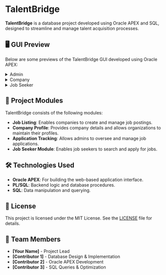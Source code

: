 # TalentBridge

**TalentBridge** is a database project developed using Oracle APEX and SQL, designed to streamline and manage talent acquisition processes.

<h2 id="preview">🖥️ GUI Preview</h2>

Below are some previews of the TalentBridge GUI developed using Oracle APEX:

<details>
<summary>Admin</summary>

![Admin Home](oracle-apex-gui/admin/homepage.png)
*Admin homepage showing total users (company and job seekers) and job listed (open and closed).*
</details>

<details>
<summary>Company</summary>

![Job Posted](oracle-apex-gui/company/company-job-posted-reports.png)
*Dashboard showing job posted and reporting overview for company.*
</details>

<details>
<summary>Job Seeker</summary>

![Job Listing](oracle-apex-gui/job-seekers/apply-job.png)
*Job applications for job seekers.*
</details>

<h2 id="module">📌 Project Modules</h2>

TalentBridge consists of the following modules:

- **Job Listing**: Enables companies to create and manage job postings.
- **Company Profile**: Provides company details and allows organizations to maintain their profiles.
- **Application Tracking**: Allows admins to oversee and manage job applications.
- **Job Seeker Module**: Enables job seekers to search and apply for jobs.

<h2 id="techs">🛠️ Technologies Used</h2>

- **Oracle APEX**: For building the web-based application interface.
- **PL/SQL**: Backend logic and database procedures.
- **SQL**: Data manipulation and querying.

<h2 id="license"> 📜 License</h2>

This project is licensed under the MIT License. See the [LICENSE](LICENSE) file for details.

<h2 id="teams"> 👥 Team Members</h2>

- **[Your Name]** - Project Lead
- **[Contributor 1]** - Database Design & Implementation
- **[Contributor 2]** - Oracle APEX Development
- **[Contributor 3]** - SQL Queries & Optimization

